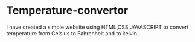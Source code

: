 # Temperature-convertor
I have created a simple website using HTML,CSS,JAVASCRIPT to convert temperature from Celsius to Fahrenheit and to kelvin.

